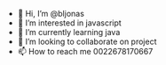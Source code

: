- 👋 Hi, I’m @bljonas
- 👀 I’m interested in javascript
- 🌱 I’m currently learning java
- 💞️ I’m looking to collaborate on project
- 📫 How to reach me 0022678170667

<!---
bljonas/bljonas is a ✨ special ✨ repository because its `README.md` (this file) appears on your GitHub profile.
You can click the Preview link to take a look at your changes.
--->
